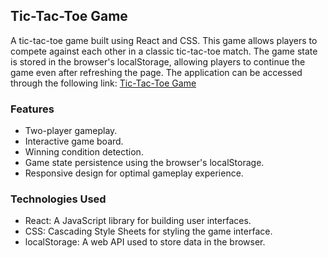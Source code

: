 
## Tic-Tac-Toe Game

A tic-tac-toe game built using React and CSS. This game allows players to compete against each other in a classic tic-tac-toe match. The game state is stored in the browser's localStorage, allowing players to continue the game even after refreshing the page. The application can be accessed through the following link: [Tic-Tac-Toe Game](https://jaguero-tictactoe.netlify.app)

### Features

- Two-player gameplay.
- Interactive game board.
- Winning condition detection.
- Game state persistence using the browser's localStorage.
- Responsive design for optimal gameplay experience.

### Technologies Used

- React: A JavaScript library for building user interfaces.
- CSS: Cascading Style Sheets for styling the game interface.
- localStorage: A web API used to store data in the browser.
